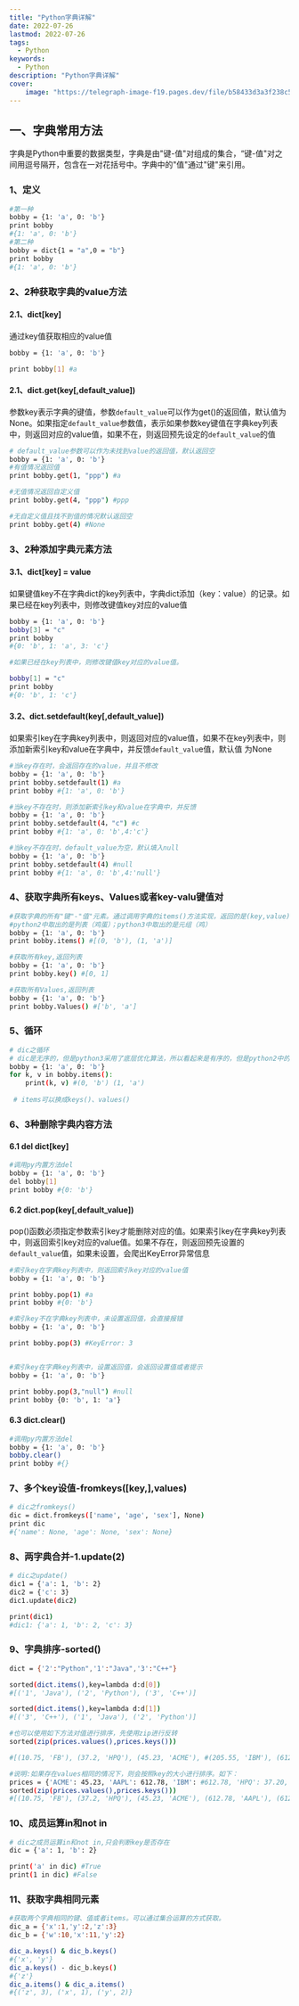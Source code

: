 ```yaml
---
title: "Python字典详解"
date: 2022-07-26
lastmod: 2022-07-26
tags:
  - Python
keywords:
  - Python
description: "Python字典详解"
cover:
    image: "https://telegraph-image-f19.pages.dev/file/b58433d3a3f238c52fcd4.jpg"
---
```


## 一、字典常用方法

字典是Python中重要的数据类型，字典是由"键-值"对组成的集合，“键-值"对之间用逗号隔开，包含在一对花括号中。字典中的"值"通过"键"来引用。

### 1、定义

```bash
#第一种
bobby = {1: 'a', 0: 'b'}
print bobby
#{1: 'a', 0: 'b'}
#第二种
bobby = dict{1 = "a",0 = "b"}
print bobby
#{1: 'a', 0: 'b'}
```

### 2、2种获取字典的value方法

#### 2.1、dict[key]

通过key值获取相应的value值

```bash
bobby = {1: 'a', 0: 'b'}

print bobby[1] #a
```

#### 2.1、dict.get(key[,default_value])

参数key表示字典的键值，参数`default_value`可以作为get()的返回值，默认值为None。如果指定`default_value`参数值，表示如果参数key键值在字典key列表中，则返回对应的value值，如果不在，则返回预先设定的`default_value`的值

```bash
# default_value参数可以作为未找到value的返回值，默认返回空
bobby = {1: 'a', 0: 'b'}
#有值情况返回值
print bobby.get(1, "ppp") #a

#无值情况返回自定义值
print bobby.get(4, "ppp") #ppp

#无自定义值且找不到值的情况默认返回空
print bobby.get(4) #None
```

### 3、2种添加字典元素方法

#### 3.1、dict[key] = value

如果键值key不在字典dict的key列表中，字典dict添加（key：value）的记录。如果已经在key列表中，则修改键值key对应的value值

```bash
bobby = {1: 'a', 0: 'b'}
bobby[3] = "c"
print bobby
#{0: 'b', 1: 'a', 3: 'c'}

#如果已经在key列表中，则修改键值key对应的value值。

bobby[1] = "c"
print bobby
#{0: 'b', 1: 'c'}
```

#### 3.2、dict.setdefault(key[,default_value])

如果索引key在字典key列表中，则返回对应的value值，如果不在key列表中，则添加新索引key和value在字典中，并反馈`default_valu`e值，默认值 为None

```bash
#当key存在时，会返回存在的value，并且不修改
bobby = {1: 'a', 0: 'b'}
print bobby.setdefault(1) #a
print bobby #{1: 'a', 0: 'b'}

#当key不存在时，则添加新索引key和value在字典中，并反馈
bobby = {1: 'a', 0: 'b'}
print bobby.setdefault(4，"c") #c
print bobby #{1: 'a', 0: 'b',4:'c'}

#当key不存在时，default_value为空，默认填入null
bobby = {1: 'a', 0: 'b'}
print bobby.setdefault(4) #null
print bobby #{1: 'a', 0: 'b',4:'null'}
```

### 4、获取字典所有keys、Values或者key-valu键值对

```bash
#获取字典的所有"键"-"值"元素。通过调用字典的items()方法实现，返回的是(key,value)元组组成的列表
#python2中取出的是列表（鸡蛋）；python3中取出的是元组（鸡）
bobby = {1: 'a', 0: 'b'}
print bobby.items() #[(0, 'b'), (1, 'a')]

#获取所有key,返回列表
bobby = {1: 'a', 0: 'b'}
print bobby.key() #[0, 1]

#获取所有Values,返回列表
bobby = {1: 'a', 0: 'b'}
print bobby.Values() #['b', 'a']
```

### 5、循环

```bash
# dic之循环
# dic是无序的，但是python3采用了底层优化算法，所以看起来是有序的，但是python2中的字典是无序
bobby = {1: 'a', 0: 'b'}
for k, v in bobby.items(): 
    print(k, v) #(0, 'b') (1, 'a')
    
 # items可以换成keys()、values()
```

### 6、3种删除字典内容方法

#### 6.1 del dict[key]

```bash
#调用py内置方法del
bobby = {1: 'a', 0: 'b'}
del bobby[1]
print bobby #{0: 'b'}
```

#### 6.2 dict.pop(key[,default_value])

pop()函数必须指定参数索引key才能删除对应的值。如果索引key在字典key列表中，则返回索引key对应的value值。如果不存在，则返回预先设置的`default_value`值，如果未设置，会爬出KeyError异常信息

```bash
#索引key在字典key列表中，则返回索引key对应的value值
bobby = {1: 'a', 0: 'b'}

print bobby.pop(1) #a
print bobby #{0: 'b'}

#索引key不在字典key列表中，未设置返回值，会直接报错
bobby = {1: 'a', 0: 'b'}

print bobby.pop(3) #KeyError: 3


#索引key在字典key列表中，设置返回值，会返回设置值或者提示
bobby = {1: 'a', 0: 'b'}

print bobby.pop(3,"null") #null
print bobby {0: 'b', 1: 'a'}
```

#### 6.3 dict.clear()

```bash
#调用py内置方法del
bobby = {1: 'a', 0: 'b'}
bobby.clear()
print bobby #{}
```

### 7、多个key设值-fromkeys([key,],values)

```bash
# dic之fromkeys()
dic = dict.fromkeys(['name', 'age', 'sex'], None)
print dic
#{'name': None, 'age': None, 'sex': None}
```

### 8、两字典合并-1.update(2)

```bash
# dic之update()
dic1 = {'a': 1, 'b': 2}
dic2 = {'c': 3}
dic1.update(dic2)

print(dic1)
#dic1: {'a': 1, 'b': 2, 'c': 3}
```

### 9、字典排序-sorted()

```bash
dict = {'2':"Python",'1':"Java",'3':"C++"}

sorted(dict.items(),key=lambda d:d[0])
#[('1', 'Java'), ('2', 'Python'), ('3', 'C++')]

sorted(dict.items(),key=lambda d:d[1])
#[('3', 'C++'), ('1', 'Java'), ('2', 'Python')]

#也可以使用如下方法对值进行排序，先使用zip进行反转
sorted(zip(prices.values(),prices.keys()))

#[(10.75, 'FB'), (37.2, 'HPQ'), (45.23, 'ACME'), #(205.55, 'IBM'), (612.78, 'AAPL')]

#说明:如果存在values相同的情况下，则会按照key的大小进行排序。如下：
prices = {'ACME': 45.23, 'AAPL': 612.78, 'IBM': #612.78, 'HPQ': 37.20,'FB': 10.75 }
sorted(zip(prices.values(),prices.keys()))
#[(10.75, 'FB'), (37.2, 'HPQ'), (45.23, 'ACME'), (612.78, 'AAPL'), (612.78, 'IBM')]
```

### 10、成员运算in和not in

```bash
# dic之成员运算in和not in,只会判断key是否存在
dic = {'a': 1, 'b': 2}

print('a' in dic) #True
print(1 in dic) #False
```

### 11、获取字典相同元素

```bash
#获取两个字典相同的键、值或者items。可以通过集合运算的方式获取。
dic_a = {'x':1,'y':2,'z':3}
dic_b = {'w':10,'x':11,'y':2}

dic_a.keys() & dic_b.keys()
#{'x', 'y'}
dic_a.keys() - dic_b.keys()
#{'z'}
dic_a.items() & dic_a.items()
#{('z', 3), ('x', 1), ('y', 2)}
```